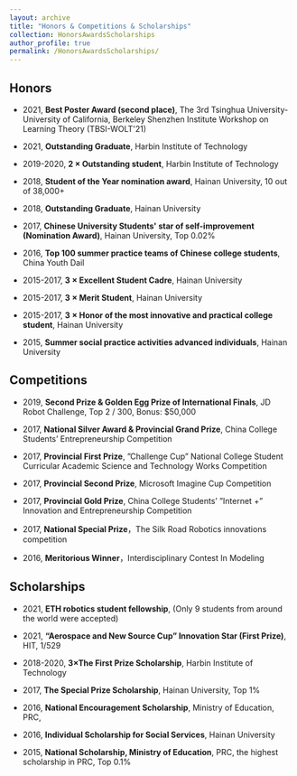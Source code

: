 ```yaml
---
layout: archive
title: "Honors & Competitions & Scholarships"
collection: HonorsAwardsScholarships
author_profile: true
permalink: /HonorsAwardsScholarships/ 
---
```



<h2>Honors</h2>

* 2021, <b> Best Poster Award (second place)</b>, The 3rd Tsinghua University-University of California, Berkeley Shenzhen Institute Workshop on Learning Theory (TBSI-WOLT'21)

* 2021, <b> Outstanding Graduate</b>, Harbin Institute of Technology

* 2019-2020, <b> 2 × Outstanding student</b>, Harbin Institute of Technology

* 2018, <b> Student of the Year nomination award</b>, Hainan University, 10 out of 38,000+

* 2018, <b> Outstanding Graduate</b>, Hainan University

* 2017, <b>Chinese University Students' star of self-improvement (Nomination Award)</b>, Hainan University, Top 0.02% 

* 2016, <b>Top 100 summer practice teams of Chinese college students</b>, China Youth Dail

* 2015-2017, <b>3 × Excellent Student Cadre</b>, Hainan University

* 2015-2017, <b>3 × Merit Student</b>, Hainan University

* 2015-2017, <b>3 × Honor of the most innovative and practical college student</b>, Hainan University

* 2015, <b>Summer social practice activities advanced individuals</b>, Hainan University

<h2>Competitions</h2>

* 2019, <b>Second Prize & Golden Egg Prize of International Finals</b>, JD Robot Challenge, Top 2 / 300, Bonus: $50,000

* 2017, <b>National Silver Award & Provincial Grand Prize</b>, China College Students’ Entrepreneurship Competition

* 2017, <b>Provincial First Prize</b>, ”Challenge Cup” National College Student Curricular Academic Science and Technology Works Competition

* 2017, <b>Provincial Second Prize</b>, Microsoft Imagine Cup Competition

* 2017, <b>Provincial Gold Prize</b>, China College Students’ ”Internet +” Innovation and Entrepreneurship Competition

* 2017, <b>National Special Prize</b>，The Silk Road Robotics innovations competition

* 2016, <b>Meritorious Winner</b>，Interdisciplinary Contest In Modeling

<h2>Scholarships</h2>

* 2021, <b>ETH robotics student fellowship</b>, (Only 9 students from around the world were accepted)

* 2021, <b>“Aerospace and New Source Cup” Innovation Star (First Prize)</b>, HIT, 1/529

* 2018-2020, <b>3×The First Prize Scholarship</b>, Harbin Institute of Technology

* 2017, <b>The Special Prize Scholarship</b>, Hainan University, Top 1% 

* 2016, <b>National Encouragement Scholarship</b>, Ministry of Education, PRC, 

* 2016, <b>Individual Scholarship for Social Services</b>, Hainan University

* 2015, <b>National Scholarship, Ministry of Education</b>, PRC, the highest scholarship in PRC, Top 0.1%
